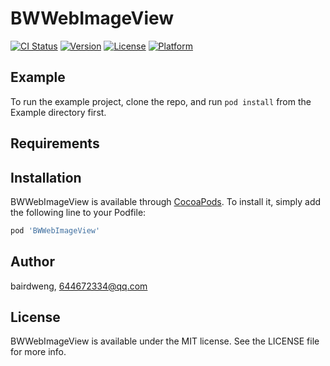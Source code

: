 # BWWebImageView

[![CI Status](https://img.shields.io/travis/bairdweng/BWWebImageView.svg?style=flat)](https://travis-ci.org/bairdweng/BWWebImageView)
[![Version](https://img.shields.io/cocoapods/v/BWWebImageView.svg?style=flat)](https://cocoapods.org/pods/BWWebImageView)
[![License](https://img.shields.io/cocoapods/l/BWWebImageView.svg?style=flat)](https://cocoapods.org/pods/BWWebImageView)
[![Platform](https://img.shields.io/cocoapods/p/BWWebImageView.svg?style=flat)](https://cocoapods.org/pods/BWWebImageView)

## Example

To run the example project, clone the repo, and run `pod install` from the Example directory first.

## Requirements

## Installation

BWWebImageView is available through [CocoaPods](https://cocoapods.org). To install
it, simply add the following line to your Podfile:

```ruby
pod 'BWWebImageView'
```

## Author

bairdweng, 644672334@qq.com

## License

BWWebImageView is available under the MIT license. See the LICENSE file for more info.
